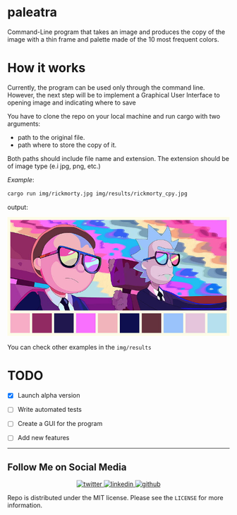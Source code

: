 # paleatra

Command-Line program that takes an image and produces the copy of the image
with a thin frame and palette made of the 10 most frequent colors.

# How it works

Currently, the program can be used only through the command line. 
However, the next step will be to implement a Graphical User Interface to opening image and indicating where to save

You have to clone the repo on your local machine and run cargo with two arguments:

- path to the original file.
- path where to store the copy of it.

Both paths should include file name and extension. The extension should be of image type (e.i jpg, png, etc.)

_Example_:

```bash
cargo run img/rickmorty.jpg img/results/rickmorty_cpy.jpg
```
output:

![rickmorty](https://github.com/bexxmodd/paleatra/blob/main/img/results/rickmorty_cpy.jpg?raw=true)

You can check other examples in the `img/results`


# TODO

- [x] Launch alpha version

- [ ] Write automated tests

- [ ] Create a GUI for the program

- [ ] Add new features

-----

## Follow Me on Social Media
<p align="center">
    <a href="https://www.twitter.com/bexxmodd">
        <img alt="twitter" src="https://i.imgur.com/fFlVB1c.png" height=40>
    </a>
    <a href="https://www.linkedin.com/in/bmodebadze">
        <img alt="linkedin" src="https://i.imgur.com/wcvwfoZ.png" height=40>
    </a>
    <a href="https://www.github.com/bexxmodd">
        <img alt="github" src="https://i.imgur.com/gnDF5oQ.png" height=40>
    </a>
</p>


Repo is distributed under the MIT license. Please see the `LICENSE` for more information.
